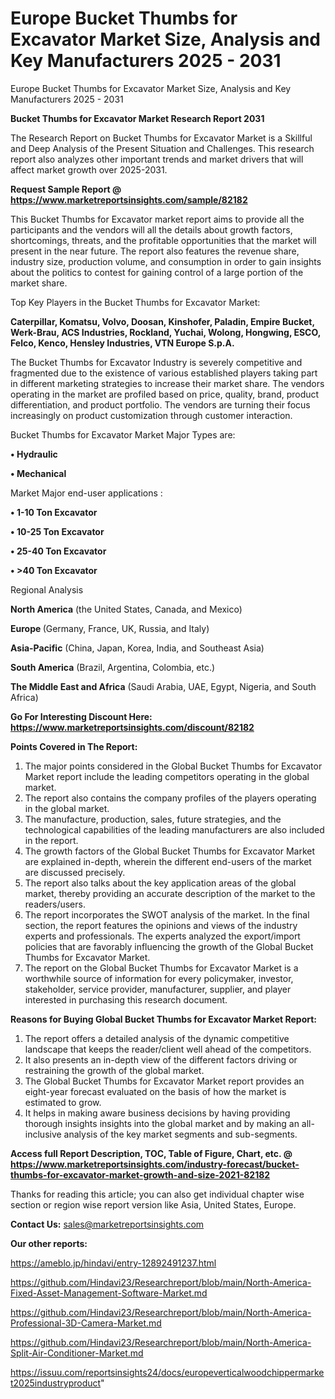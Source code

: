# Europe Bucket Thumbs for Excavator Market Size, Analysis and Key Manufacturers 2025 - 2031
Europe Bucket Thumbs for Excavator Market Size, Analysis and Key Manufacturers 2025 - 2031

<strong>Bucket Thumbs for Excavator Market Research Report 2031</strong>

The Research Report on Bucket Thumbs for Excavator Market is a Skillful and Deep Analysis of the Present Situation and Challenges. This research report also analyzes other important trends and market drivers that will affect market growth over 2025-2031.

<strong>Request Sample Report @ <a href=https://www.marketreportsinsights.com/sample/82182>https://www.marketreportsinsights.com/sample/82182</a></strong>

This Bucket Thumbs for Excavator market report aims to provide all the participants and the vendors will all the details about growth factors, shortcomings, threats, and the profitable opportunities that the market will present in the near future. The report also features the revenue share, industry size, production volume, and consumption in order to gain insights about the politics to contest for gaining control of a large portion of the market share.

Top Key Players in the Bucket Thumbs for Excavator Market:

<strong>Caterpillar, Komatsu, Volvo, Doosan, Kinshofer, Paladin, Empire Bucket, Werk-Brau, ACS Industries, Rockland, Yuchai, Wolong, Hongwing, ESCO, Felco, Kenco, Hensley Industries, VTN Europe S.p.A.</strong>

The Bucket Thumbs for Excavator Industry is severely competitive and fragmented due to the existence of various established players taking part in different marketing strategies to increase their market share. The vendors operating in the market are profiled based on price, quality, brand, product differentiation, and product portfolio. The vendors are turning their focus increasingly on product customization through customer interaction.

Bucket Thumbs for Excavator Market Major Types are:

<strong>• Hydraulic

• Mechanical</strong>

Market Major end-user applications :

<strong>• 1-10 Ton Excavator

• 10-25 Ton Excavator

• 25-40 Ton Excavator

• >40 Ton Excavator</strong>

Regional Analysis

</u><strong><b>North America</b></strong> (the United States, Canada, and Mexico)

<strong><b>Europe </b></strong>(Germany, France, UK, Russia, and Italy)

<strong><b>Asia-Pacific</b></strong> (China, Japan, Korea, India, and Southeast Asia)

<strong><b>South America</b></strong> (Brazil, Argentina, Colombia, etc.)

<strong><b>The Middle East and Africa</b></strong> (Saudi Arabia, UAE, Egypt, Nigeria, and South Africa)

<strong>Go For Interesting Discount Here: <a href=https://www.marketreportsinsights.com/discount/82182>https://www.marketreportsinsights.com/discount/82182</a></strong>

<strong>Points Covered in The Report:</strong>
<ol>
  <li>The major points considered in the Global Bucket Thumbs for Excavator Market report include the leading competitors operating in the global market.</li>
  <li>The report also contains the company profiles of the players operating in the global market.</li>
  <li>The manufacture, production, sales, future strategies, and the technological capabilities of the leading manufacturers are also included in the report.</li>
  <li>The growth factors of the Global Bucket Thumbs for Excavator Market are explained in-depth, wherein the different end-users of the market are discussed precisely.</li>
  <li>The report also talks about the key application areas of the global market, thereby providing an accurate description of the market to the readers/users.</li>
  <li>The report incorporates the SWOT analysis of the market. In the final section, the report features the opinions and views of the industry experts and professionals. The experts analyzed the export/import policies that are favorably influencing the growth of the Global Bucket Thumbs for Excavator Market.</li>
  <li>The report on the Global Bucket Thumbs for Excavator Market is a worthwhile source of information for every policymaker, investor, stakeholder, service provider, manufacturer, supplier, and player interested in purchasing this research document.</li>
</ol>
<strong>Reasons for Buying Global Bucket Thumbs for Excavator Market Report:</strong>

<ol>
  <li>The report offers a detailed analysis of the dynamic competitive landscape that keeps the reader/client well ahead of the competitors.</li>
  <li>It also presents an in-depth view of the different factors driving or restraining the growth of the global market.</li>
  <li>The Global Bucket Thumbs for Excavator Market report provides an eight-year forecast evaluated on the basis of how the market is estimated to grow.</li>
  <li>It helps in making aware business decisions by having providing thorough insights insights into the global market and by making an all-inclusive analysis of the key market segments and sub-segments.</li>
</ol>
<strong>Access full Report Description, TOC, Table of Figure, Chart, etc. @ <a href=https://www.marketreportsinsights.com/industry-forecast/bucket-thumbs-for-excavator-market-growth-and-size-2021-82182>https://www.marketreportsinsights.com/industry-forecast/bucket-thumbs-for-excavator-market-growth-and-size-2021-82182</a></strong>


Thanks for reading this article; you can also get individual chapter wise section or region wise report version like Asia, United States, Europe.

<strong>Contact Us:</strong>
sales@marketreportsinsights.com

<strong>Our other reports:</strong>

<a href=https://ameblo.jp/hindavi/entry-12892491237.html>https://ameblo.jp/hindavi/entry-12892491237.html</a>

<a href=https://github.com/Hindavi23/Researchreport/blob/main/North-America-Fixed-Asset-Management-Software-Market.md>https://github.com/Hindavi23/Researchreport/blob/main/North-America-Fixed-Asset-Management-Software-Market.md</a>

<a href=https://github.com/Hindavi23/Researchreport/blob/main/North-America-Professional-3D-Camera-Market.md>https://github.com/Hindavi23/Researchreport/blob/main/North-America-Professional-3D-Camera-Market.md</a>

<a href=https://github.com/Hindavi23/Researchreport/blob/main/North-America-Split-Air-Conditioner-Market.md>https://github.com/Hindavi23/Researchreport/blob/main/North-America-Split-Air-Conditioner-Market.md</a>

<a href=https://issuu.com/reportsinsights24/docs/europeverticalwoodchippermarket2025industryproduct>https://issuu.com/reportsinsights24/docs/europeverticalwoodchippermarket2025industryproduct</a>"
